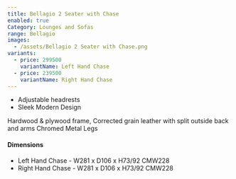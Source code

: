 ```yaml
---
title: Bellagio 2 Seater with Chase
enabled: true
Category: Lounges and Sofas
range: Bellagio
images:
  - /assets/Bellagio 2 Seater with Chase.png
variants:
  - price: 299500
    variantName: Left Hand Chase
  - price: 239500
    variantName: Right Hand Chase
---
```


- Adjustable headrests
- Sleek Modern Design

Hardwood & plywood frame, Corrected grain leather with split outside back and arms
Chromed Metal Legs

#### Dimensions

- Left Hand Chase - W281 x D106 x H73/92 CMW228
- Right Hand Chase - W281 x D106 x H73/92 CMW228
